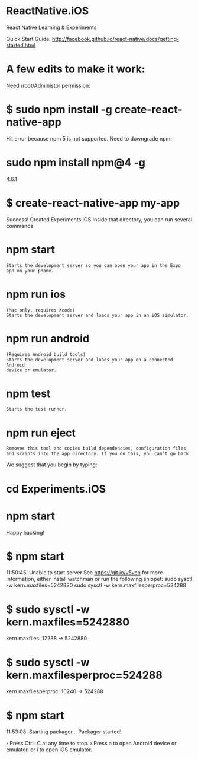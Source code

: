 # ReactNative.iOS
React Native Learning &amp; Experiments



Quick Start Guide: http://facebook.github.io/react-native/docs/getting-started.html

# A few edits to make it work:

Need /root/Administor permission:
# $ sudo npm install -g create-react-native-app

Hit error because npm 5 is not supported. Need to downgrade npm: 
# sudo npm install npm@4 -g
4.6.1

# $ create-react-native-app my-app
Success! Created Experiments.iOS
Inside that directory, you can run several commands:

#  npm start
    Starts the development server so you can open your app in the Expo
    app on your phone.

#  npm run ios
    (Mac only, requires Xcode)
    Starts the development server and loads your app in an iOS simulator.

#  npm run android
    (Requires Android build tools)
    Starts the development server and loads your app on a connected Android
    device or emulator.

#  npm test
    Starts the test runner.

#  npm run eject
    Removes this tool and copies build dependencies, configuration files
    and scripts into the app directory. If you do this, you can’t go back!

We suggest that you begin by typing:

#  cd Experiments.iOS
#  npm start

Happy hacking!

# $ npm start
11:50:45: Unable to start server
See https://git.io/v5vcn for more information, either install watchman or run the following snippet:
  sudo sysctl -w kern.maxfiles=5242880
  sudo sysctl -w kern.maxfilesperproc=524288
        
# $ sudo sysctl -w kern.maxfiles=5242880
kern.maxfiles: 12288 -> 5242880
# $ sudo sysctl -w kern.maxfilesperproc=524288
kern.maxfilesperproc: 10240 -> 524288

# $ npm start
11:53:08: Starting packager...
Packager started!

 › Press Ctrl+C at any time to stop.
 › Press a to open Android device or emulator, or i to open iOS emulator.
